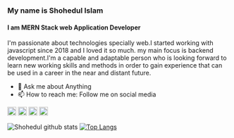 ### My name is Shohedul Islam
#### I am MERN Stack web Application Developer 
I'm passionate about technologies specially web.I started working with javascript since 2018 and I loved it so much. my main focus is backend development.I'm a capable and adaptable person who is looking forward to learn new working skills and methods in order to gain experience that can be used in a career in the near and distant future.


- 💬 Ask me about Anything 
- 📫 How to reach me: Follow me on social media 



 [<img src='https://cdn.jsdelivr.net/npm/simple-icons@3.0.1/icons/linkedin.svg' alt='linkedin' height='20'>](https://www.linkedin.com/in/shohedul350/) [<img src='https://cdn.jsdelivr.net/npm/simple-icons@3.0.1/icons/facebook.svg' alt='facebook' height='20'>](https://www.facebook.com/shohedul350/) [<img src='https://cdn.jsdelivr.net/npm/simple-icons@3.0.1/icons/instagram.svg' alt='instagram' height='20'>](https://www.instagram.com/shohedul350/) [<img src='https://cdn.jsdelivr.net/npm/simple-icons@3.0.1/icons/twitter.svg' alt='twitter' height='20'>](https://twitter.com/shohedul350)

![Shohedul github stats](https://github-readme-stats.vercel.app/api?username=shohedul350&show_icons=true&theme=radical)
[![Top Langs](https://github-readme-stats.vercel.app/api/top-langs/?username=shohedul350&layout=compact)](https://github.com/shohedul350/github-readme-stats)

  
